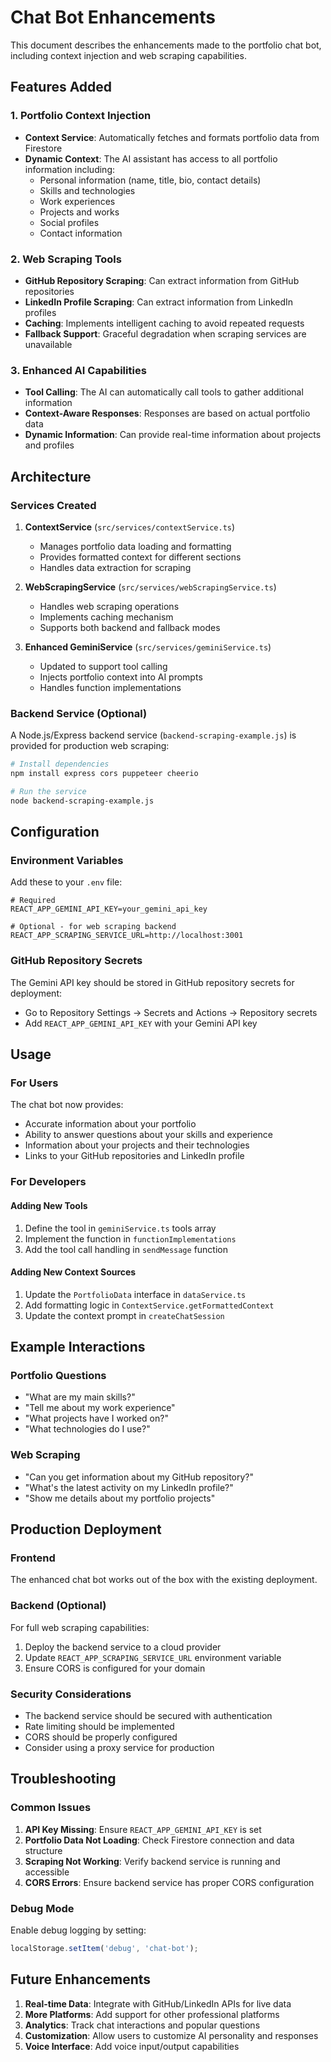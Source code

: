 # Chat Bot Enhancements

This document describes the enhancements made to the portfolio chat bot, including context injection and web scraping capabilities.

## Features Added

### 1. Portfolio Context Injection
- **Context Service**: Automatically fetches and formats portfolio data from Firestore
- **Dynamic Context**: The AI assistant has access to all portfolio information including:
  - Personal information (name, title, bio, contact details)
  - Skills and technologies
  - Work experiences
  - Projects and works
  - Social profiles
  - Contact information

### 2. Web Scraping Tools
- **GitHub Repository Scraping**: Can extract information from GitHub repositories
- **LinkedIn Profile Scraping**: Can extract information from LinkedIn profiles
- **Caching**: Implements intelligent caching to avoid repeated requests
- **Fallback Support**: Graceful degradation when scraping services are unavailable

### 3. Enhanced AI Capabilities
- **Tool Calling**: The AI can automatically call tools to gather additional information
- **Context-Aware Responses**: Responses are based on actual portfolio data
- **Dynamic Information**: Can provide real-time information about projects and profiles

## Architecture

### Services Created

1. **ContextService** (`src/services/contextService.ts`)
   - Manages portfolio data loading and formatting
   - Provides formatted context for different sections
   - Handles data extraction for scraping

2. **WebScrapingService** (`src/services/webScrapingService.ts`)
   - Handles web scraping operations
   - Implements caching mechanism
   - Supports both backend and fallback modes

3. **Enhanced GeminiService** (`src/services/geminiService.ts`)
   - Updated to support tool calling
   - Injects portfolio context into AI prompts
   - Handles function implementations

### Backend Service (Optional)

A Node.js/Express backend service (`backend-scraping-example.js`) is provided for production web scraping:

```bash
# Install dependencies
npm install express cors puppeteer cheerio

# Run the service
node backend-scraping-example.js
```

## Configuration

### Environment Variables

Add these to your `.env` file:

```env
# Required
REACT_APP_GEMINI_API_KEY=your_gemini_api_key

# Optional - for web scraping backend
REACT_APP_SCRAPING_SERVICE_URL=http://localhost:3001
```

### GitHub Repository Secrets

The Gemini API key should be stored in GitHub repository secrets for deployment:
- Go to Repository Settings → Secrets and Actions → Repository secrets
- Add `REACT_APP_GEMINI_API_KEY` with your Gemini API key

## Usage

### For Users
The chat bot now provides:
- Accurate information about your portfolio
- Ability to answer questions about your skills and experience
- Information about your projects and their technologies
- Links to your GitHub repositories and LinkedIn profile

### For Developers

#### Adding New Tools
1. Define the tool in `geminiService.ts` tools array
2. Implement the function in `functionImplementations`
3. Add the tool call handling in `sendMessage` function

#### Adding New Context Sources
1. Update the `PortfolioData` interface in `dataService.ts`
2. Add formatting logic in `ContextService.getFormattedContext`
3. Update the context prompt in `createChatSession`

## Example Interactions

### Portfolio Questions
- "What are my main skills?"
- "Tell me about my work experience"
- "What projects have I worked on?"
- "What technologies do I use?"

### Web Scraping
- "Can you get information about my GitHub repository?"
- "What's the latest activity on my LinkedIn profile?"
- "Show me details about my portfolio projects"

## Production Deployment

### Frontend
The enhanced chat bot works out of the box with the existing deployment.

### Backend (Optional)
For full web scraping capabilities:

1. Deploy the backend service to a cloud provider
2. Update `REACT_APP_SCRAPING_SERVICE_URL` environment variable
3. Ensure CORS is configured for your domain

### Security Considerations
- The backend service should be secured with authentication
- Rate limiting should be implemented
- CORS should be properly configured
- Consider using a proxy service for production

## Troubleshooting

### Common Issues

1. **API Key Missing**: Ensure `REACT_APP_GEMINI_API_KEY` is set
2. **Portfolio Data Not Loading**: Check Firestore connection and data structure
3. **Scraping Not Working**: Verify backend service is running and accessible
4. **CORS Errors**: Ensure backend service has proper CORS configuration

### Debug Mode
Enable debug logging by setting:
```javascript
localStorage.setItem('debug', 'chat-bot');
```

## Future Enhancements

1. **Real-time Data**: Integrate with GitHub/LinkedIn APIs for live data
2. **More Platforms**: Add support for other professional platforms
3. **Analytics**: Track chat interactions and popular questions
4. **Customization**: Allow users to customize AI personality and responses
5. **Voice Interface**: Add voice input/output capabilities
